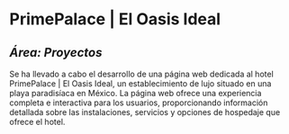 # PrimePalace | El Oasis Ideal
## _Área: Proyectos_
Se ha llevado a cabo el desarrollo de una página web dedicada al hotel PrimePalace | El Oasis Ideal, un establecimiento de lujo situado en una playa paradisíaca en México. La página web ofrece una experiencia completa e interactiva para los usuarios, proporcionando información detallada sobre las instalaciones, servicios y opciones de hospedaje que ofrece el hotel.
